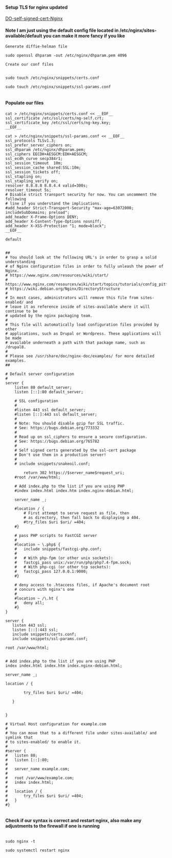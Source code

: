 #### Setup TLS for nginx updated


[DO-self-signed-cert-Nginx](https://www.digitalocean.com/community/tutorials/how-to-create-a-self-signed-ssl-certificate-for-nginx-in-ubuntu-20-04-1)


#### Note I am just using the default config file located in /etc/nginx/sites-available/default you can make it more fancy if you like


```Generate diffie-helman file```


````
sudo openssl dhparam -out /etc/nginx/dhparam.pem 4096

````

```Create our conf files```


````

sudo touch /etc/nginx/snippets/certs.conf

sudo touch /etc/nginx/snippets/ssl-params.conf


````

#### Populate our files

````
cat > /etc/nginx/snippets/certs.conf << __EOF__
ssl_certificate /etc/ssl/certs/ng-self.crt;
ssl_certificate_key /etc/ssl/certs/ng-key.key;
__EOF__

````

````
cat > /etc/nginx/snippets/ssl-params.conf << __EOF__
ssl_protocols TLSv1.3;
ssl_prefer_server_ciphers on;
ssl_dhparam /etc/nginx/dhparam.pem; 
ssl_ciphers EECDH+AESGCM:EDH+AESGCM;
ssl_ecdh_curve secp384r1;
ssl_session_timeout  10m;
ssl_session_cache shared:SSL:10m;
ssl_session_tickets off;
ssl_stapling on;
ssl_stapling_verify on;
resolver 8.8.8.8 8.8.4.4 valid=300s;
resolver_timeout 5s;
# Disable strict transport security for now. You can uncomment the following
# line if you understand the implications.
#add_header Strict-Transport-Security "max-age=63072000; includeSubDomains; preload";
add_header X-Frame-Options DENY;
add_header X-Content-Type-Options nosniff;
add_header X-XSS-Protection "1; mode=block";
__EOF__

````

```default```



````

##
# You should look at the following URL's in order to grasp a solid understanding
# of Nginx configuration files in order to fully unleash the power of Nginx.
# https://www.nginx.com/resources/wiki/start/
# https://www.nginx.com/resources/wiki/start/topics/tutorials/config_pitfalls/
# https://wiki.debian.org/Nginx/DirectoryStructure
#
# In most cases, administrators will remove this file from sites-enabled/ and
# leave it as reference inside of sites-available where it will continue to be
# updated by the nginx packaging team.
#
# This file will automatically load configuration files provided by other
# applications, such as Drupal or Wordpress. These applications will be made
# available underneath a path with that package name, such as /drupal8.
#
# Please see /usr/share/doc/nginx-doc/examples/ for more detailed examples.
##

# Default server configuration
#
server {
	listen 80 default_server;
	listen [::]:80 default_server;

	# SSL configuration
	#
	#listen 443 ssl default_server;
	#listen [::]:443 ssl default_server;
	#
	# Note: You should disable gzip for SSL traffic.
	# See: https://bugs.debian.org/773332
	#
	# Read up on ssl_ciphers to ensure a secure configuration.
	# See: https://bugs.debian.org/765782
	#
	# Self signed certs generated by the ssl-cert package
	# Don't use them in a production server!
	#
	# include snippets/snakeoil.conf;
        
        return 302 https://$server_name$request_uri;
	#root /var/www/html;

	# Add index.php to the list if you are using PHP
	#index index.html index.htm index.nginx-debian.html;

	server_name _;

	#location / {
		# First attempt to serve request as file, then
		# as directory, then fall back to displaying a 404.
		#try_files $uri $uri/ =404;
	#}

	# pass PHP scripts to FastCGI server
	#
	#location ~ \.php$ {
	#	include snippets/fastcgi-php.conf;
	#
	#	# With php-fpm (or other unix sockets):
	#	fastcgi_pass unix:/var/run/php/php7.4-fpm.sock;
	#	# With php-cgi (or other tcp sockets):
	#	fastcgi_pass 127.0.0.1:9000;
	#}

	# deny access to .htaccess files, if Apache's document root
	# concurs with nginx's one
	#
	#location ~ /\.ht {
	#	deny all;
	#}
}

server {
   listen 443 ssl;
   listen [::]:443 ssl;
   include snippets/certs.conf;
   include snippets/ssl-params.conf;

root /var/www/html;


# Add index.php to the list if you are using PHP
index index.html index.htm index.nginx-debian.html;

server_name _;

location / {

        try_files $uri $uri/ =404;

   } 


}

# Virtual Host configuration for example.com
#
# You can move that to a different file under sites-available/ and symlink that
# to sites-enabled/ to enable it.
#
#server {
#	listen 80;
#	listen [::]:80;
#
#	server_name example.com;
#
#	root /var/www/example.com;
#	index index.html;
#
#	location / {
#		try_files $uri $uri/ =404;
#	}
#}


````

#### Check if our syntax is correct and restart nginx, also make any adjustments to the firewall if one is running

````

sudo nginx -t

sudo systemctl restart nginx

````
